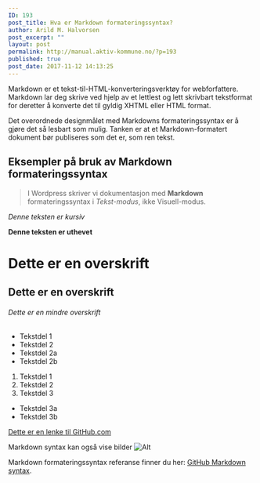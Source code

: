 ```yaml
---
ID: 193
post_title: Hva er Markdown formateringssyntax?
author: Arild M. Halvorsen
post_excerpt: ""
layout: post
permalink: http://manual.aktiv-kommune.no/?p=193
published: true
post_date: 2017-11-12 14:13:25
---
```

Markdown er et tekst-til-HTML-konverteringsverktøy for webforfattere. Markdown lar deg skrive ved hjelp av et lettlest og lett skrivbart tekstformat for deretter å konverte det til gyldig XHTML eller HTML format.

Det overordnede designmålet med Markdowns formateringssyntax er å gjøre det så lesbart som mulig. Tanken er at et Markdown-formatert dokument bør publiseres som det er, som ren tekst.

## Eksempler på bruk av Markdown formateringssyntax

>I Wordpress skriver vi dokumentasjon med **Markdown** formateringssyntax i *Tekst-modus*, ikke Visuell-modus.

*Denne teksten er kursiv*

**Denne teksten er uthevet**

# Dette er en overskrift
## Dette er en overskrift
###### Dette er en mindre overskrift

* Tekstdel 1
* Tekstdel 2
 * Tekstdel 2a
 * Tekstdel 2b

1. Tekstdel 1
2. Tekstdel 2
3. Tekstdel 3
 * Tekstdel 3a
 * Tekstdel 3b

[Dette er en lenke til GitHub.com](http://github.com)

Markdown syntax kan også vise bilder
![Alt](http://manual.aktiv-kommune.no/wp-content/uploads/2017/11/github_logo-e1510420098925.png "github")

Markdown formateringssyntax referanse finner du her: [GitHub Markdown syntax](https://guides.github.com/pdfs/markdown-cheatsheet-online.pdf).
